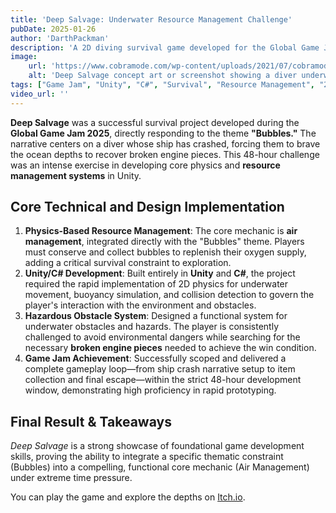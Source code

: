 ```yaml
---
title: 'Deep Salvage: Underwater Resource Management Challenge'
pubDate: 2025-01-26
author: 'DarthPackman'
description: 'A 2D diving survival game developed for the Global Game Jam 2025 under the theme "Bubbles." The core gameplay loop centers on rigorous air management and navigating a hazardous, procedurally generated ocean floor to repair a crashed ship.'
image:
    url: 'https://www.cobramode.com/wp-content/uploads/2021/07/cobramode-logo-website-big-1024x550.png'
    alt: 'Deep Salvage concept art or screenshot showing a diver underwater.'
tags: ["Game Jam", "Unity", "C#", "Survival", "Resource Management", "2D Development", "Rapid Prototyping"]
video_url: ''
---
```


**Deep Salvage** was a successful survival project developed during the **Global Game Jam 2025**, directly responding to the theme **"Bubbles."** The narrative centers on a diver whose ship has crashed, forcing them to brave the ocean depths to recover broken engine pieces. This 48-hour challenge was an intense exercise in developing core physics and **resource management systems** in Unity.

## Core Technical and Design Implementation

1.  **Physics-Based Resource Management**: The core mechanic is **air management**, integrated directly with the "Bubbles" theme. Players must conserve and collect bubbles to replenish their oxygen supply, adding a critical survival constraint to exploration.
2.  **Unity/C# Development**: Built entirely in **Unity** and **C#**, the project required the rapid implementation of 2D physics for underwater movement, buoyancy simulation, and collision detection to govern the player's interaction with the environment and obstacles.
3.  **Hazardous Obstacle System**: Designed a functional system for underwater obstacles and hazards. The player is consistently challenged to avoid environmental dangers while searching for the necessary **broken engine pieces** needed to achieve the win condition.
4.  **Game Jam Achievement**: Successfully scoped and delivered a complete gameplay loop—from ship crash narrative setup to item collection and final escape—within the strict 48-hour development window, demonstrating high proficiency in rapid prototyping.

## Final Result & Takeaways

*Deep Salvage* is a strong showcase of foundational game development skills, proving the ability to integrate a specific thematic constraint (Bubbles) into a compelling, functional core mechanic (Air Management) under extreme time pressure.

You can play the game and explore the depths on [Itch.io](https://darthpackman.itch.io/deep-salvage).